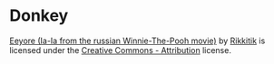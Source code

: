 # Donkey

[Eeyore (Ia-Ia from the russian Winnie-The-Pooh movie)](https://www.thingiverse.com/thing:3161836) by [Rikkitik](https://www.thingiverse.com/Rikkitik) is licensed under the [Creative Commons - Attribution](https://creativecommons.org/licenses/by/4.0/) license.
